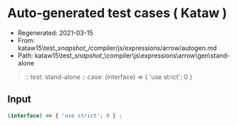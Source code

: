 # Auto-generated test cases ( Kataw )
- Regenerated: 2021-03-15
- From: kataw15\test\__snapshot__/compiler/js/expressions/arrow/autogen.md
- Path: kataw15\test\__snapshot__\compiler\js\expressions\arrow\gen\stand-alone
> :: test: stand-alone
> :: case: (interface) => { 'use strict'; 0 }
## Input

`````js
(interface) => { 'use strict'; 0 } ;
`````
